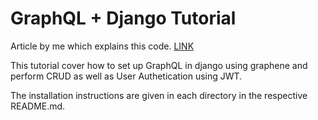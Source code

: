 # GraphQL + Django Tutorial

Article by me which explains this code. [LINK](https://birdeatsbug.com/blog/step-by-step-guide-to-use-graphql-with-django)

This tutorial cover how to set up GraphQL in django using graphene and perform CRUD as well as User Authetication using JWT.

The installation instructions are given in each directory in the respective README.md.
